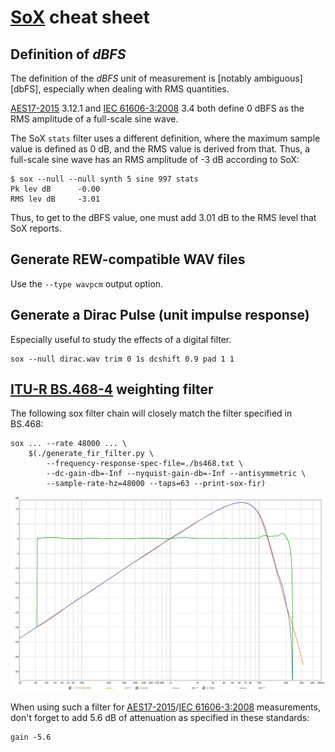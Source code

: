 # [SoX][] cheat sheet

## Definition of *dBFS*

The definition of the *dBFS* unit of measurement is [notably ambiguous][dbFS],
especially when dealing with RMS quantities.

[AES17-2015][] 3.12.1 and [IEC 61606-3:2008][] 3.4 both define 0 dBFS as the RMS
amplitude of a full-scale sine wave.

The SoX `stats` filter uses a different definition, where the maximum sample
value is defined as 0 dB, and the RMS value is derived from that. Thus, a
full-scale sine wave has an RMS amplitude of -3 dB according to SoX:

```
$ sox --null --null synth 5 sine 997 stats
Pk lev dB      -0.00
RMS lev dB     -3.01
```

Thus, to get to the dBFS value, one must add 3.01 dB to the RMS level that SoX
reports.

## Generate REW-compatible WAV files

Use the `--type wavpcm` output option.

## Generate a Dirac Pulse (unit impulse response)

Especially useful to study the effects of a digital filter.

```
sox --null dirac.wav trim 0 1s dcshift 0.9 pad 1 1
```

## [ITU-R BS.468-4][] weighting filter

The following sox filter chain will closely match the filter specified in
BS.468:

```
sox ... --rate 48000 ... \
	$(./generate_fir_filter.py \
		--frequency-response-spec-file=./bs468.txt \
		--dc-gain-db=-Inf --nyquist-gain-db=-Inf --antisymmetric \
		--sample-rate-hz=48000 --taps=63 --print-sox-fir)
```

![BS.468 filter response](bs468.png)

When using such a filter for [AES17-2015][]/[IEC 61606-3:2008][] measurements,
don't forget to add 5.6 dB of attenuation as specified in these standards:

```
gain -5.6
```

[AES17-2015]: http://www.aes.org/publications/standards/search.cfm?docID=21
[IEC 61606-3:2008]: https://webstore.iec.ch/publication/5666
[ITU-R BS.468-4]: https://www.itu.int/rec/R-REC-BS.468-4-198607-I
[SoX]: http://sox.sourceforge.net/
